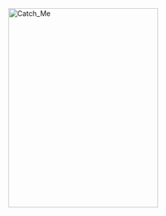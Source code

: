 <img src="https://github.com/user-attachments/assets/5564b064-ab8b-454b-95b1-aaab7f7f47a6" alt="Catch_Me" width="300" height="400"/>


